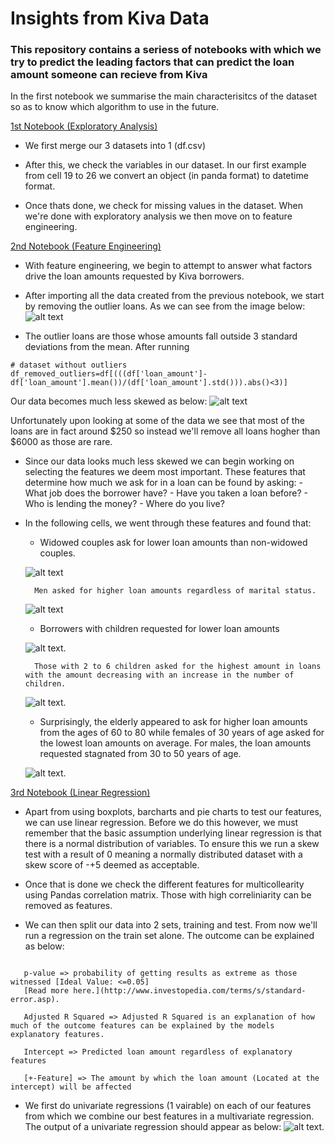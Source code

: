 # Insights from Kiva Data

### This repository contains a seriess of notebooks with which we try to predict the leading factors that can predict the loan amount someone can recieve from Kiva

In the first notebook we summarise the main characterisitcs of the dataset so as to know which algorithm to use in the future.

[1st Notebook (Exploratory Analysis)](exploratory_analysis.ipynb)

- We first merge our 3 datasets into 1 (df.csv)

- After this, we check the variables in our dataset. In our first example from cell 19 to 26 we convert an object (in panda format) to datetime format.

- Once thats done, we check for missing values in the dataset. When we're done with exploratory analysis we then move on to feature engineering.


[2nd Notebook (Feature Engineering)](exploratory_analysis.ipynb)

- With feature engineering, we begin to attempt to answer what factors drive the loan amounts requested by Kiva borrowers.

- After importing all the data created from the previous notebook, we start by removing the outlier loans. As we can see from the image below:
![alt text](https://github.com/anthonymiyoro/kivaData/blob/master/photos/pic1.png "pic 1")

- The outlier loans are those whose amounts fall outside 3 standard deviations from the mean. After running 
```
# dataset without outliers
df_removed_outliers=df[(((df['loan_amount']-df['loan_amount'].mean())/(df['loan_amount'].std())).abs()<3)] 

```
Our data becomes much less skewed as below:
![alt text](https://github.com/anthonymiyoro/kivaData/blob/master/photos/pic2.png "Data Skewness")

Unfortunately upon looking at some of the data we see that most of the loans are in fact around $250 so instead we'll remove all loans hogher than $6000 as those are rare. 

- Since our data looks much less skewed we can begin working on selecting the features we deem most important. These features that determine how much we ask for in a loan can be found by asking:
			- What job does the borrower have?
			- Have you taken a loan before?
			- Who is lending the money?
			- Where do you live?

- In the following cells, we went through these features and found that:

	- Widowed couples ask for lower loan amounts than non-widowed couples.

	![alt text](https://github.com/anthonymiyoro/kivaData/blob/master/photos/pic4.png "Marital Status")

		Men asked for higher loan amounts regardless of marital status.

	![alt text](https://github.com/anthonymiyoro/kivaData/blob/master/photos/pic9.png "Marital Status 2")

	- Borrowers with children requested for lower loan amounts

	![alt text](https://github.com/anthonymiyoro/kivaData/blob/master/photos/pic6.png "Children Loan amounts").

		Those with 2 to 6 children asked for the highest amount in loans with the amount decreasing with an increase in the number of children.

	![alt text](https://github.com/anthonymiyoro/kivaData/blob/master/photos/pic10.png "Children Loan amounts2").

	- Surprisingly, the elderly appeared to ask for higher loan amounts from the ages of 60 to 80 while females of 30 years of age asked for the lowest loan amounts on average. For males, the loan amounts requested stagnated from 30 to 50 years of age.

	![alt text](https://github.com/anthonymiyoro/kivaData/blob/master/photos/pic11.png "Loan amounts requested by age").


[3rd Notebook (Linear Regression)](linear_regression.ipynb)

- Apart from using boxplots, barcharts and pie charts to test our features, we can use linear regression. Before we do this however, we must remember that the basic assumption underlying linear regression is that there is a normal distribution of variables. To ensure this we run a skew test with a result of 0 meaning a normally distributed dataset with a skew score of -+5 deemed as acceptable.

- Once that is done we check the different features for multicollearity using Pandas correlation matrix. Those with high correliniarity can be removed as features.

- We can then split our data into 2 sets, training and test. From now we'll run a regression on the train set alone. The outcome can be explained as below:

```

   p-value => probability of getting results as extreme as those witnessed [Ideal Value: <=0.05]
   [Read more here.](http://www.investopedia.com/terms/s/standard-error.asp). 

   Adjusted R Squared => Adjusted R Squared is an explanation of how much of the outcome features can be explained by the models explanatory features.

   Intercept => Predicted loan amount regardless of explanatory features

   [+-Feature] => The amount by which the loan amount (Located at the intercept) will be affected
```
- We first do univariate regressions (1 vairable) on each of our features from which we combine our best features in a multivariate regression. The output of a univariate regression should appear as below:
![alt text](https://github.com/anthonymiyoro/kivaData/blob/master/photos/pic12.png "Unvariate Regression").






